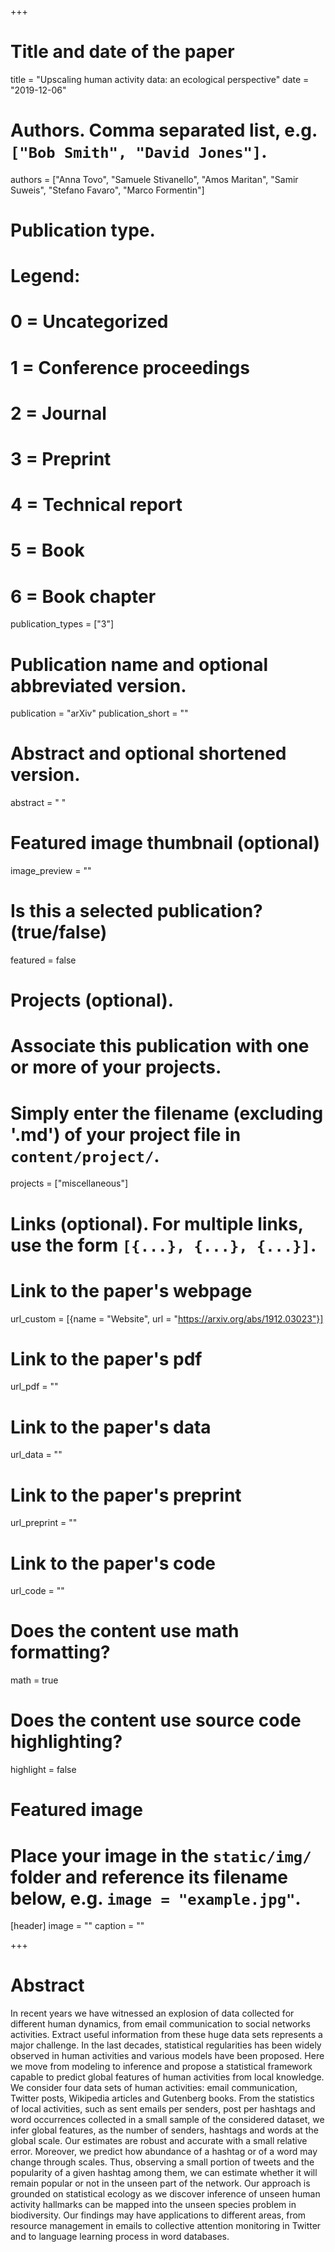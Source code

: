 +++
# Title and date of the paper
title = "Upscaling human activity data: an ecological perspective"
date = "2019-12-06"

# Authors. Comma separated list, e.g. `["Bob Smith", "David Jones"]`.
authors = ["Anna Tovo", "Samuele Stivanello", "Amos Maritan", "Samir Suweis", "Stefano Favaro", "Marco Formentin"]

# Publication type.
# Legend:
# 0 = Uncategorized
# 1 = Conference proceedings
# 2 = Journal
# 3 = Preprint
# 4 = Technical report
# 5 = Book
# 6 = Book chapter
publication_types = ["3"]

# Publication name and optional abbreviated version.
publication = "arXiv"
publication_short = ""

# Abstract and optional shortened version.
abstract = " "
# Featured image thumbnail (optional)
image_preview = ""

# Is this a selected publication? (true/false)
featured = false

# Projects (optional).
#   Associate this publication with one or more of your projects.
#   Simply enter the filename (excluding '.md') of your project file in `content/project/`.
projects = ["miscellaneous"]

# Links (optional). For multiple links, use the form `[{...}, {...}, {...}]`.
# Link to the paper's webpage
url_custom = [{name = "Website", url = "https://arxiv.org/abs/1912.03023"}]
# Link to the paper's pdf
url_pdf = ""
# Link to the paper's data
url_data = ""
# Link to the paper's preprint
url_preprint = ""
# Link to the paper's code
url_code = ""


# Does the content use math formatting?
math = true

# Does the content use source code highlighting?
highlight = false

# Featured image
# Place your image in the `static/img/` folder and reference its filename below, e.g. `image = "example.jpg"`.
[header]
image = ""
caption = ""

+++

# Abstract
In recent years we have witnessed an explosion of data collected for different human dynamics, from email communication to social networks activities. Extract useful information from these huge data sets represents a major challenge. In the last decades, statistical regularities has been widely observed in human activities and various models have been proposed. Here we move from modeling to inference and propose a statistical framework capable to predict global features of human activities from local knowledge. We consider four data sets of human activities: email communication, Twitter posts, Wikipedia articles and Gutenberg books. From the statistics of local activities, such as sent emails per senders, post per hashtags and word occurrences collected in a small sample of the considered dataset, we infer global features, as the number of senders, hashtags and words at the global scale. Our estimates are robust and accurate with a small relative error. Moreover, we predict how abundance of a hashtag or of a word may change through scales. Thus, observing a small portion of tweets and the popularity of a given hashtag among them, we can estimate whether it will remain popular or not in the unseen part of the network. Our approach is grounded on statistical ecology as we discover inference of unseen human activity hallmarks can be mapped into the unseen species problem in biodiversity. Our findings may have applications to different areas, from resource management in emails to collective attention monitoring in Twitter and to language learning process in word databases.
